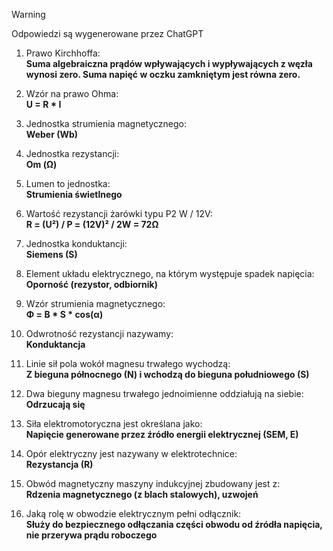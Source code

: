 > [!WARNING]  
> Odpowiedzi są wygenerowane przez ChatGPT

1. Prawo Kirchhoffa:  
   **Suma algebraiczna prądów wpływających i wypływających z węzła wynosi zero. Suma napięć w oczku zamkniętym jest równa zero.**  

2. Wzór na prawo Ohma:  
   **U = R * I**  

3. Jednostka strumienia magnetycznego:  
   **Weber (Wb)**  

4. Jednostka rezystancji:  
   **Om (Ω)**  

5. Lumen to jednostka:  
   **Strumienia świetlnego**  

6. Wartość rezystancji żarówki typu P2 W / 12V:  
   **R = (U²) / P = (12V)² / 2W = 72Ω**  

7. Jednostka konduktancji:  
   **Siemens (S)**  

8. Element układu elektrycznego, na którym występuje spadek napięcia:  
   **Oporność (rezystor, odbiornik)**  

9. Wzór strumienia magnetycznego:  
   **Φ = B * S * cos(α)**  

10. Odwrotność rezystancji nazywamy:  
   **Konduktancja**  

11. Linie sił pola wokół magnesu trwałego wychodzą:  
   **Z bieguna północnego (N) i wchodzą do bieguna południowego (S)**  

12. Dwa bieguny magnesu trwałego jednoimienne oddziałują na siebie:  
    **Odrzucają się**  

13. Siła elektromotoryczna jest określana jako:  
    **Napięcie generowane przez źródło energii elektrycznej (SEM, E)**  

14. Opór elektryczny jest nazywany w elektrotechnice:  
    **Rezystancja (R)**  

15. Obwód magnetyczny maszyny indukcyjnej zbudowany jest z:  
    **Rdzenia magnetycznego (z blach stalowych), uzwojeń**  

16. Jaką rolę w obwodzie elektrycznym pełni odłącznik:  
    **Służy do bezpiecznego odłączania części obwodu od źródła napięcia, nie przerywa prądu roboczego**  
